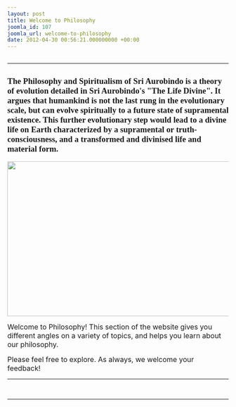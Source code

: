 ```yaml
---
layout: post
title: Welcome to Philosophy
joomla_id: 107
joomla_url: welcome-to-philosophy
date: 2012-04-30 00:56:21.000000000 +00:00
---
```

<h2><hr /></h2>
<h2><span style="font-family: trebuchet ms,geneva;"><strong><span style="font-size: 14pt;">The Philosophy and Spiritualism of Sri Aurobindo is a theory of evolution detailed in Sri Aurobindo's "<span class="mw-redirect">The Life Divine</span>". It argues that humankind is not the last rung in the evolutionary scale, but can evolve spiritually to a future state of supramental existence. This further evolutionary step would lead to a divine life on Earth characterized by a supramental or truth-consciousness, and a transformed and divinised life and material form.</span></strong><br /></span></h2>
<p><img style="display: block; margin-left: auto; margin-right: auto;" src="images/The-Mother/Philosophy/philoso_page.png" height="352" width="624" /></p>
<p><span style="font-size: 12pt;">Welcome to Philosophy! This section of the website gives you different angles on a variety of topics, and helps you learn about our philosophy.<br /></span></p>
<p><span style="font-size: 12pt;">Please feel free to explore. As always, we welcome your feedback!</span></p>
<p><span style="font-size: 12pt;"></span></p>
<hr />
<p>&nbsp;</p>
<hr />
